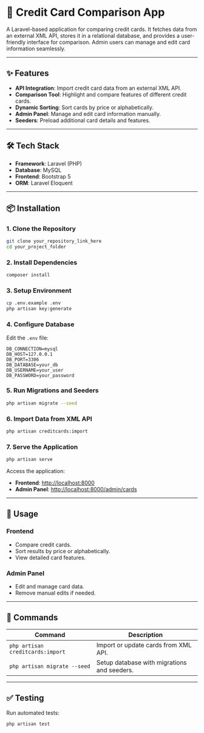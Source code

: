 # 🚀 Credit Card Comparison App

A Laravel-based application for comparing credit cards. It fetches data from an external XML API, stores it in a relational database, and provides a user-friendly interface for comparison. Admin users can manage and edit card information seamlessly.

---

## ✨ Features

- **API Integration**: Import credit card data from an external XML API.
- **Comparison Tool**: Highlight and compare features of different credit cards.
- **Dynamic Sorting**: Sort cards by price or alphabetically.
- **Admin Panel**: Manage and edit card information manually.
- **Seeders**: Preload additional card details and features.

---

## 🛠️ Tech Stack

- **Framework**: Laravel (PHP)
- **Database**: MySQL
- **Frontend**: Bootstrap 5
- **ORM**: Laravel Eloquent

---

## 📦 Installation

### 1. Clone the Repository
```bash
git clone your_repository_link_here
cd your_project_folder
```

### 2. Install Dependencies
```bash
composer install
```

### 3. Setup Environment
```bash
cp .env.example .env
php artisan key:generate
```

### 4. Configure Database
Edit the `.env` file:
```env
DB_CONNECTION=mysql
DB_HOST=127.0.0.1
DB_PORT=3306
DB_DATABASE=your_db
DB_USERNAME=your_user
DB_PASSWORD=your_password
```

### 5. Run Migrations and Seeders
```bash
php artisan migrate --seed
```

### 6. Import Data from XML API
```bash
php artisan creditcards:import
```

### 7. Serve the Application
```bash
php artisan serve
```
Access the application:
- **Frontend**: [http://localhost:8000](http://localhost:8000)
- **Admin Panel**: [http://localhost:8000/admin/cards](http://localhost:8000/admin/cards)

---

## 🚩 Usage

### Frontend
- Compare credit cards.
- Sort results by price or alphabetically.
- View detailed card features.

### Admin Panel
- Edit and manage card data.
- Remove manual edits if needed.

---

## 🎯 Commands

| Command                          | Description                          |
|----------------------------------|--------------------------------------|
| `php artisan creditcards:import` | Import or update cards from XML API. |
| `php artisan migrate --seed`     | Setup database with migrations and seeders. |

---

## ✅ Testing

Run automated tests:
```bash
php artisan test